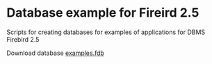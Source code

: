 # Database example for Fireird 2.5

Scripts for creating databases for examples of applications for DBMS Firebird 2.5

Download database [examples.fdb](https://github.com/sim1984/example-db_2_5/releases/download/1.0/examples.fdb)
